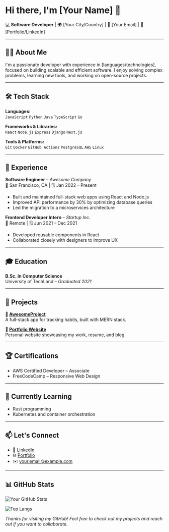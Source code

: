 # Hi there, I'm [Your Name] 👋

💻 **Software Developer** | 🌍 [Your City/Country] | 📧 [Your Email] | 🔗 [Portfolio/LinkedIn]

---

## 👨‍💻 About Me

I'm a passionate developer with experience in [languages/technologies], focused on building scalable and efficient software. I enjoy solving complex problems, learning new tools, and working on open-source projects.

---

## 🛠️ Tech Stack

**Languages:**  
`JavaScript` `Python` `Java` `TypeScript` `Go`  

**Frameworks & Libraries:**  
`React` `Node.js` `Express` `Django` `Next.js`

**Tools & Platforms:**  
`Git` `Docker` `GitHub Actions` `PostgreSQL` `AWS` `Linux`

---

## 💼 Experience

**Software Engineer** – *Awesome Company*  
📍 San Francisco, CA | 🗓️ Jan 2022 – Present  
- Built and maintained full-stack web apps using React and Node.js  
- Improved API performance by 30% by optimizing database queries  
- Led the migration to a microservices architecture

**Frontend Developer Intern** – *Startup Inc.*  
📍 Remote | 🗓️ Jun 2021 – Dec 2021  
- Developed reusable components in React  
- Collaborated closely with designers to improve UX

---

## 🎓 Education

**B.Sc. in Computer Science**  
University of TechLand – *Graduated 2021*

---

## 🚀 Projects

**🔗 [AwesomeProject](https://github.com/yourusername/awesomeproject)**  
A full-stack app for tracking habits, built with MERN stack.

**🔗 [Portfolio Website](https://yourportfolio.com)**  
Personal website showcasing my work, resume, and blog.

---

## 🏆 Certifications

- AWS Certified Developer – Associate
- FreeCodeCamp – Responsive Web Design

---

## 🌱 Currently Learning

- Rust programming  
- Kubernetes and container orchestration  

---

## 📫 Let's Connect

- 💼 [LinkedIn](https://linkedin.com/in/yourprofile)  
- 🌐 [Portfolio](https://yourportfolio.com)  
- ✉️ your.email@example.com

---
## 📊 GitHub Stats

![Your GitHub Stats](https://github-readme-stats.vercel.app/api?username=yourusername&show_icons=true&theme=radical)

![Top Langs](https://github-readme-stats.vercel.app/api/top-langs/?username=yourusername&layout=compact&theme=radical)

*Thanks for visiting my GitHub! Feel free to check out my projects and reach out if you want to collaborate.*

